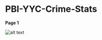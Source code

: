 # PBI-YYC-Crime-Stats

**Page 1**

![alt text](https://github.com/aaronmkwong/PBI-YYC-Crime-Stats/blob/main/PBI_YYC_Crime_Stats.JPG)
